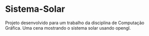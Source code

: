 # Sistema-Solar
Projeto desenvolvido para um trabalho da disciplina de Computação Gráfica. Uma cena mostrando o sistema solar usando opengl.
